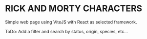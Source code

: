 # RICK AND MORTY CHARACTERS
Simple web page using ViteJS with React as selected framework.

ToDo: Add a filter and search by status, origin, species, etc...
